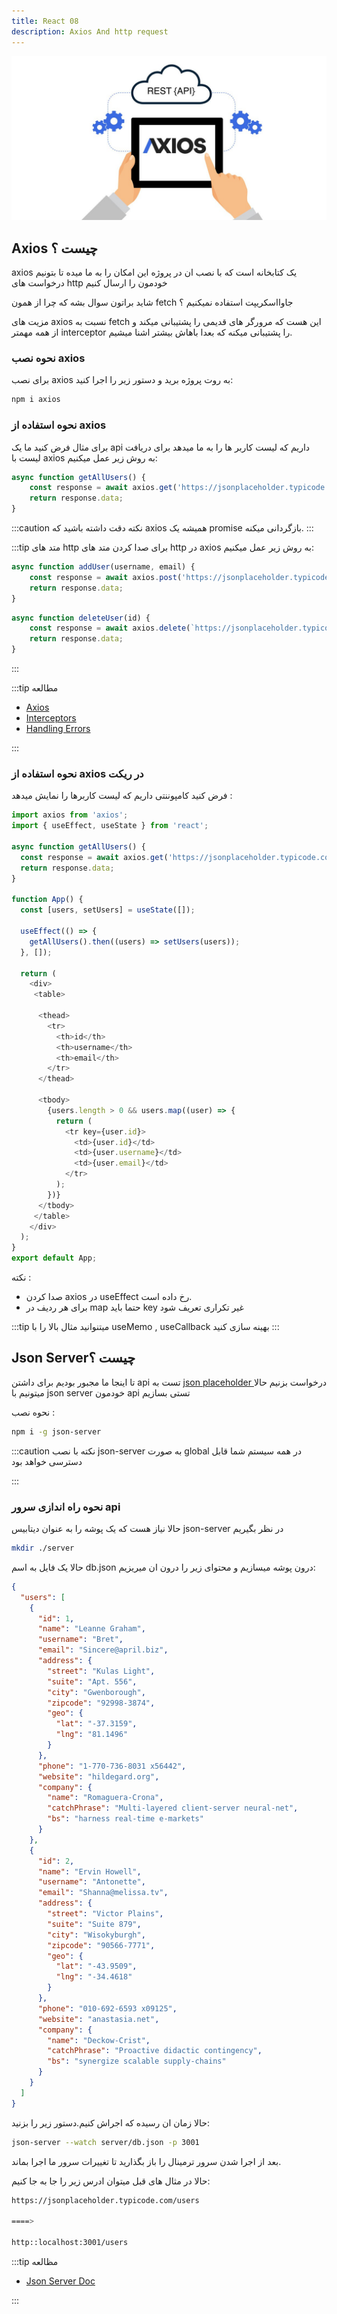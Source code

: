 ```yaml
---
title: React 08
description: Axios And http request
---
```




![](../images/axios.jpeg)


## Axios چیست ؟

axios یک کتابخانه است که با نصب ان در پروژه این امکان را به ما میده تا بتونیم درخواست های 
http خودمون را ارسال کنیم

شاید براتون سوال بشه که چرا از همون fetch جاوااسکریپت استفاده نمیکنیم ؟

مزیت های axios نسبت به fetch این هست که مرورگر های قدیمی را پشتیبانی میکند
و از همه مهمتر interceptor را پشتیبانی میکنه که بعدا باهاش بیشتر اشنا میشیم.

### نحوه نصب axios

برای نصب axios به روت پروژه برید و دستور زیر را اجرا کنید:

```bash
npm i axios
```

### نحوه استفاده از axios

برای مثال فرض کنید ما یک api داریم که لیست کاربر ها را به ما میدهد برای دریافت لیست با axios به روش زیر عمل میکنیم:

```javascript
async function getAllUsers() {
    const response = await axios.get('https://jsonplaceholder.typicode.com/users');
    return response.data;
}
```

:::caution نکته
دقت داشته باشید که axios همیشه یک promise بازگردانی میکنه.
:::

:::tip متد های http 
برای صدا کردن متد های http در axios به روش زیر عمل میکنیم:

```javascript
async function addUser(username, email) {
    const response = await axios.post('https://jsonplaceholder.typicode.com/users', {username, email});
    return response.data;
}
```

```javascript
async function deleteUser(id) {
    const response = await axios.delete(`https://jsonplaceholder.typicode.com/users/${id}`);
    return response.data;
}
```

:::

:::tip مطالعه 
- [Axios](https://axios-http.com/docs/intro)
- [Interceptors](https://axios-http.com/docs/interceptors)
- [Handling Errors](https://axios-http.com/docs/handling_errors)

:::

### نحوه استفاده از axios در ریکت
فرض کنید کامپوننتی داریم که لیست کاربرها را نمایش میدهد :

```javascript
import axios from 'axios';
import { useEffect, useState } from 'react';

async function getAllUsers() {
  const response = await axios.get('https://jsonplaceholder.typicode.com/users');
  return response.data;
}

function App() {
  const [users, setUsers] = useState([]);

  useEffect(() => {
    getAllUsers().then((users) => setUsers(users));
  }, []);

  return (
    <div>
     <table>

      <thead>
        <tr>
          <th>id</th>
          <th>username</th>
          <th>email</th>
        </tr>
      </thead>

      <tbody>
        {users.length > 0 && users.map((user) => {
          return (
            <tr key={user.id}>
              <td>{user.id}</td>
              <td>{user.username}</td>
              <td>{user.email}</td>
            </tr>
          );
        })}
      </tbody>
     </table>
    </div>
  );
}
export default App;
```

نکته :
- صدا کردن axios در useEffect رخ داده است.
- برای هر ردیف در map حتما باید key غیر تکراری تعریف شود

:::tip
 میتنوانید مثال بالا را با useMemo , useCallback بهینه سازی کنید
:::

## Json Serverچیست ؟

تا اینجا ما مجبور بودیم برای داشتن api تست به 
[json placeholder ](https://jsonplaceholder.typicode.com/)
درخواست بزنیم
حالا میتونیم با json server خودمون api تستی بسازیم

نحوه نصب :

```bash
npm i -g json-server
```
:::caution نکته
با نصب json-server به صورت global در همه سیستم شما قابل دسترسی خواهد بود

:::

### نحوه راه اندازی سرور api 
حالا نیاز هست که یک پوشه را به عنوان دیتابیس json-server در نظر بگیریم 

```bash
mkdir ./server
```

حالا یک فایل به اسم db.json درون پوشه میسازیم و محتوای زیر را درون ان میریزیم:

```json
{
  "users": [
    {
      "id": 1,
      "name": "Leanne Graham",
      "username": "Bret",
      "email": "Sincere@april.biz",
      "address": {
        "street": "Kulas Light",
        "suite": "Apt. 556",
        "city": "Gwenborough",
        "zipcode": "92998-3874",
        "geo": {
          "lat": "-37.3159",
          "lng": "81.1496"
        }
      },
      "phone": "1-770-736-8031 x56442",
      "website": "hildegard.org",
      "company": {
        "name": "Romaguera-Crona",
        "catchPhrase": "Multi-layered client-server neural-net",
        "bs": "harness real-time e-markets"
      }
    },
    {
      "id": 2,
      "name": "Ervin Howell",
      "username": "Antonette",
      "email": "Shanna@melissa.tv",
      "address": {
        "street": "Victor Plains",
        "suite": "Suite 879",
        "city": "Wisokyburgh",
        "zipcode": "90566-7771",
        "geo": {
          "lat": "-43.9509",
          "lng": "-34.4618"
        }
      },
      "phone": "010-692-6593 x09125",
      "website": "anastasia.net",
      "company": {
        "name": "Deckow-Crist",
        "catchPhrase": "Proactive didactic contingency",
        "bs": "synergize scalable supply-chains"
      }
    }
  ]
}
```

حالا زمان ان رسیده که اجراش کنیم.دستور زیر را بزنید:

```bash
json-server --watch server/db.json -p 3001
```
بعد از اجرا شدن سرور ترمینال را باز بگذارید تا تغییرات سرور ما اجرا بماند.

حالا در مثال های قبل میتوان ادرس زیر را جا به جا کنیم:

```bash
https://jsonplaceholder.typicode.com/users

====>

http::localhost:3001/users
```

:::tip مظالعه
- [Json Server Doc](https://github.com/typicode/json-server)

:::